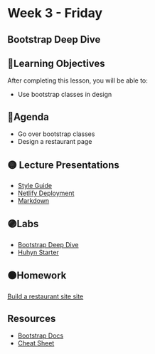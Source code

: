 # Week 3 - Friday

## Bootstrap Deep Dive

## 📍Learning Objectives
After completing this lesson, you will be able to:

- Use bootstrap classes in design 

<!-- ## ⭐️ Pre-Reading ⭐️
- []() -->

## 📍Agenda
- Go over bootstrap classes
- Design a restaurant page

## 🟡 Lecture Presentations
- [Style Guide](https://dc-houston.herokuapp.com/p2/HTMLCSS/StyleGuide.html#1)
- [Netlify Deployment](https://www.netlify.com/blog/2016/10/27/a-step-by-step-guide-deploying-a-static-site-or-single-page-app/)
- [Markdown](https://guides.github.com/features/mastering-markdown/)

## 🟣Labs
- [Bootstrap Deep Dive](https://github.com/veros-labs/lab-fe-bootstrap-deep-dive)
- [Huhyn Starter](https://github.com/veros-labs/lab-fe-huhyn-design)

## 🟠Homework 

[Build a restaurant site site](https://digitalcrafts.instructure.com/courses/189/assignments/4683?module_item_id=23187)

<!-- ## 🔵Helpful Videos

## ✔️Todo Checklist
- [ ]

## 🔶Vocabulary

## 🔷Test Your knowledge -->


## Resources 
- [Bootstrap Docs](https://getbootstrap.com/docs/5.0/getting-started/introduction/)
- [Cheat Sheet](https://hackerthemes.com/bootstrap-cheatsheet/)
